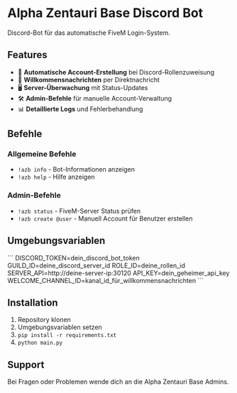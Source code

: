 # Alpha Zentauri Base Discord Bot

Discord-Bot für das automatische FiveM Login-System.

## Features

- 🔄 **Automatische Account-Erstellung** bei Discord-Rollenzuweisung
- 📨 **Willkommensnachrichten** per Direktnachricht
- 🖥️ **Server-Überwachung** mit Status-Updates
- 🛠️ **Admin-Befehle** für manuelle Account-Verwaltung
- 📊 **Detaillierte Logs** und Fehlerbehandlung

## Befehle

### Allgemeine Befehle
- `!azb info` - Bot-Informationen anzeigen
- `!azb help` - Hilfe anzeigen

### Admin-Befehle
- `!azb status` - FiveM-Server Status prüfen
- `!azb create @user` - Manuell Account für Benutzer erstellen

## Umgebungsvariablen

\`\`\`
DISCORD_TOKEN=dein_discord_bot_token
GUILD_ID=deine_discord_server_id
ROLE_ID=deine_rollen_id
SERVER_API=http://deine-server-ip:30120
API_KEY=dein_geheimer_api_key
WELCOME_CHANNEL_ID=kanal_id_für_willkommensnachrichten
\`\`\`

## Installation

1. Repository klonen
2. Umgebungsvariablen setzen
3. `pip install -r requirements.txt`
4. `python main.py`

## Support

Bei Fragen oder Problemen wende dich an die Alpha Zentauri Base Admins.
